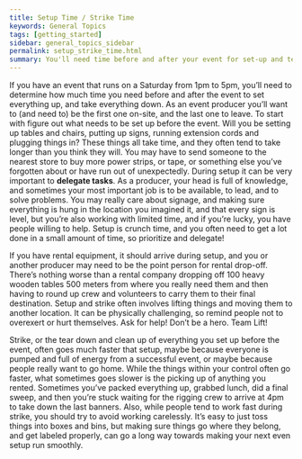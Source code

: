 ```yaml
---
title: Setup Time / Strike Time
keywords: General Topics
tags: [getting_started]
sidebar: general_topics_sidebar
permalink: setup_strike_time.html
summary: You'll need time before and after your event for set-up and tear-down...
---
```



If you have an event that runs on a Saturday from 1pm to 5pm, you’ll need to determine how much time you need before and after the event to set everything up, and take everything down. As an event producer you’ll want to (and need to) be the first one on-site, and the last one to leave. To start with figure out what needs to be set up before the event. Will you be setting up tables and chairs, putting up signs, running extension cords and plugging things in? These things all take time, and they often tend to take longer than you think they will. You may have to send someone to the nearest store to buy more power strips, or tape, or something else you’ve forgotten about or have run out of unexpectedly. During setup it can be very important to **delegate tasks**. As a producer, your head is full of knowledge, and sometimes your most important job is to be available, to lead, and to solve problems. You may really care about signage, and making sure everything is hung in the location you imagined it, and that every sign is level, but you’re also working with limited time, and if you’re lucky, you have people willing to help. Setup is crunch time, and you often need to get a lot done in a small amount of time, so prioritize and delegate!

If you have rental equipment, it should arrive during setup, and you or another producer may need to be the point person for rental drop-off. There’s nothing worse than a rental company dropping off 100 heavy wooden tables 500 meters from where you really need them and then having to round up crew and volunteers to carry them to their final destination. Setup and strike often involves lifting things and moving them to another location. It can be physically challenging, so remind people not to overexert or hurt themselves. Ask for help! Don’t be a hero. Team Lift!

Strike, or the tear down and clean up of everything you set up before the event, often goes much faster that setup, maybe because everyone is pumped and full of energy from a successful event, or maybe because people really want to go home. While the things within your control often go faster, what sometimes goes slower is the picking up of anything you rented. Sometimes you’ve packed everything up, grabbed lunch, did a final sweep, and then you’re stuck waiting for the rigging crew to arrive at 4pm to take down the last banners. Also, while people tend to work fast during strike, you should try to avoid working carelessly. It’s easy to just toss things into boxes and bins, but making sure things go where they belong, and get labeled properly, can go a long way towards making your next even setup run smoothly.